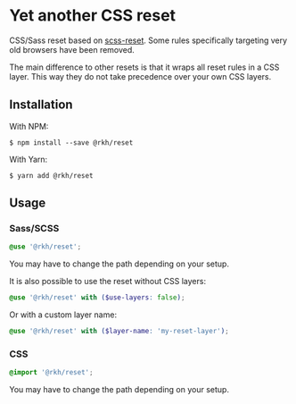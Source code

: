 # Yet another CSS reset

CSS/Sass reset based on [scss-reset](https://github.com/frontend-layers/scss-reset). Some rules specifically targeting very old browsers have been removed.

The main difference to other resets is that it wraps all reset rules in a CSS layer. This way they do not take precedence over your own CSS layers.

## Installation

With NPM:

```console
$ npm install --save @rkh/reset
```

With Yarn:

```console
$ yarn add @rkh/reset
```

## Usage

### Sass/SCSS

```scss
@use '@rkh/reset';
```

You may have to change the path depending on your setup.

It is also possible to use the reset without CSS layers:

```scss
@use '@rkh/reset' with ($use-layers: false);
```

Or with a custom layer name:

```scss
@use '@rkh/reset' with ($layer-name: 'my-reset-layer');
```

### CSS

```css
@import '@rkh/reset';
```

You may have to change the path depending on your setup.
